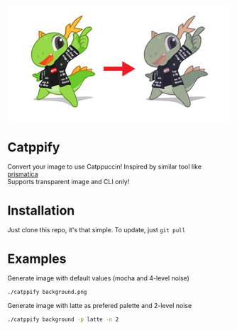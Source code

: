![](./example.png)
# Catppify 
Convert your image to use Catppuccin! Inspired by similar tool like [prismatica](https://github.com/ahmedmahmud/prismatica)<br>
Supports transparent image and CLI only!

# Installation
Just clone this repo, it's that simple. To update, just `git pull`
# Examples
Generate image with default values (mocha and 4-level noise)
```sh
./catppify background.png
```

Generate image with latte as prefered palette and 2-level noise
```sh
./catppify background -p latte -n 2
```